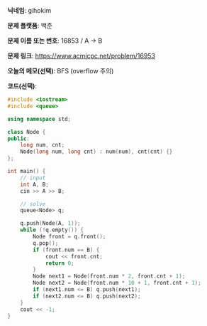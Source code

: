 **닉네임**: gihokim

**문제 플랫폼**: 백준

**문제 이름 또는 번호**: 16853 / A → B

**문제 링크**: https://www.acmicpc.net/problem/16953

**오늘의 메모(선택)**: BFS (overflow 주의)

**코드(선택)**:

```c++
#include <iostream>
#include <queue>

using namespace std;

class Node {
public:
    long num, cnt;
    Node(long num, long cnt) : num(num), cnt(cnt) {}
};

int main() {
    // input
    int A, B;
    cin >> A >> B;

    // solve
    queue<Node> q;

    q.push(Node(A, 1));
    while (!q.empty()) {
        Node front = q.front();
        q.pop();
        if (front.num == B) {
            cout << front.cnt;
            return 0;
        }
        Node next1 = Node(front.num * 2, front.cnt + 1);
        Node next2 = Node(front.num * 10 + 1, front.cnt + 1);
        if (next1.num <= B) q.push(next1);
        if (next2.num <= B) q.push(next2);
    }
    cout << -1;
}
```
